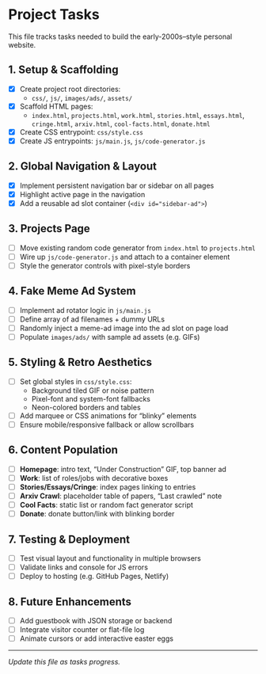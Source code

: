 # Project Tasks
This file tracks tasks needed to build the early-2000s–style personal website.

## 1. Setup & Scaffolding
- [x] Create project root directories:
  - `css/`, `js/`, `images/ads/`, `assets/`
- [x] Scaffold HTML pages:
  - `index.html`, `projects.html`, `work.html`, `stories.html`,
    `essays.html`, `cringe.html`, `arxiv.html`, `cool-facts.html`, `donate.html`
- [x] Create CSS entrypoint: `css/style.css`
- [x] Create JS entrypoints: `js/main.js`, `js/code-generator.js`

## 2. Global Navigation & Layout
+ [x] Implement persistent navigation bar or sidebar on all pages
+ [x] Highlight active page in the navigation
+ [x] Add a reusable ad slot container (`<div id="sidebar-ad">`)

## 3. Projects Page
- [ ] Move existing random code generator from `index.html` to `projects.html`
- [ ] Wire up `js/code-generator.js` and attach to a container element
- [ ] Style the generator controls with pixel-style borders

## 4. Fake Meme Ad System
- [ ] Implement ad rotator logic in `js/main.js`
- [ ] Define array of ad filenames + dummy URLs
- [ ] Randomly inject a meme-ad image into the ad slot on page load
- [ ] Populate `images/ads/` with sample ad assets (e.g. GIFs)

## 5. Styling & Retro Aesthetics
- [ ] Set global styles in `css/style.css`:
  - Background tiled GIF or noise pattern
  - Pixel-font and system-font fallbacks
  - Neon-colored borders and tables
- [ ] Add marquee or CSS animations for “blinky” elements
- [ ] Ensure mobile/responsive fallback or allow scrollbars

## 6. Content Population
- [ ] **Homepage**: intro text, “Under Construction” GIF, top banner ad
- [ ] **Work**: list of roles/jobs with decorative boxes
- [ ] **Stories/Essays/Cringe**: index pages linking to entries
- [ ] **Arxiv Crawl**: placeholder table of papers, “Last crawled” note
- [ ] **Cool Facts**: static list or random fact generator script
- [ ] **Donate**: donate button/link with blinking border

## 7. Testing & Deployment
- [ ] Test visual layout and functionality in multiple browsers
- [ ] Validate links and console for JS errors
- [ ] Deploy to hosting (e.g. GitHub Pages, Netlify)

## 8. Future Enhancements
- [ ] Add guestbook with JSON storage or backend
- [ ] Integrate visitor counter or flat-file log
- [ ] Animate cursors or add interactive easter eggs
  
---
*Update this file as tasks progress.*